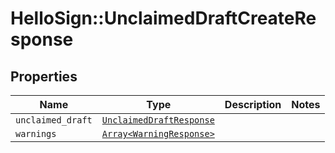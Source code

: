 # HelloSign::UnclaimedDraftCreateResponse



## Properties

| Name | Type | Description | Notes |
| ---- | ---- | ----------- | ----- |
| `unclaimed_draft` | [```UnclaimedDraftResponse```](UnclaimedDraftResponse.md) |    |  |
| `warnings` | [```Array<WarningResponse>```](WarningResponse.md) |    |  |

